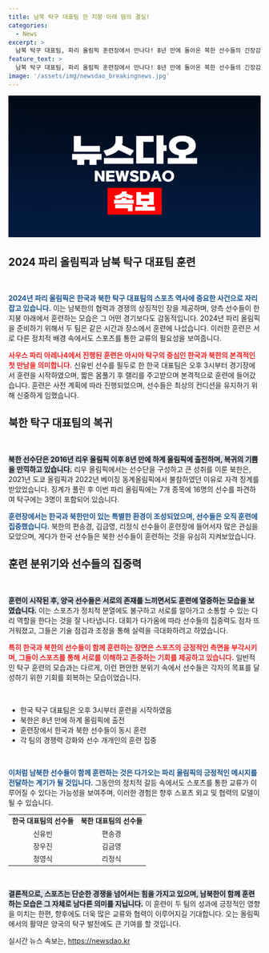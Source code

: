 ```yaml
---
title: 남북 탁구 대표팀 한 지붕 아래 땀의 결실!
categories:
  - News
excerpt: >
  남북 탁구 대표팀, 파리 올림픽 훈련장에서 만나다! 8년 만에 돌아온 북한 선수들의 긴장감 넘치는 순간을 놓치지 마세요. 훈련 중 두 팀의 묘한 시선 교환이 포착됐다!
feature_text: >
  남북 탁구 대표팀, 파리 올림픽 훈련장에서 만나다! 8년 만에 돌아온 북한 선수들의 긴장감 넘치는 순간을 놓치지 마세요. 훈련 중 두 팀의 묘한 시선 교환이 포착됐다!
image: '/assets/img/newsdao_breakingnews.jpg'
---
```


<p><img src="/assets/img/newsdao_breakingnews.jpg" alt="koreaapp 속보" /></p>

<h2 data-ke-size="size26">2024 파리 올림픽과 남북 탁구 대표팀 훈련</h2>

<p data-ke-size="size16">&nbsp;</p>

<p><span style="color: #1a5490;"><b>2024년 파리 올림픽은 한국과 북한 탁구 대표팀의 스포츠 역사에 중요한 사건으로 자리잡고 있습니다.</b></span> 이는 남북한의 협력과 경쟁의 상징적인 장을 제공하며, 양측 선수들이 한 지붕 아래에서 훈련하는 모습은 그 어떤 경기보다도 감동적입니다. 2024년 파리 올림픽을 준비하기 위해서 두 팀은 같은 시간과 장소에서 훈련에 나섰습니다. 이러한 훈련은 서로 다른 정치적 배경 속에서도 스포츠를 통한 교류의 필요성을 보여줍니다.</p>

<p><b><span style="color: #ee2323;">사우스 파리 아레나4에서 진행된 훈련은 아시아 탁구의 중심인 한국과 북한의 본격적인 첫 만남을 의미합니다.</span></b> 신유빈 선수를 필두로 한 한국 대표팀은 오후 3시부터 경기장에서 훈련을 시작하였으며, 짧은 몸풀기 후 랠리를 주고받으며 본격적으로 훈련에 들어갔습니다. 훈련은 사전 계획에 따라 진행되었으며, 선수들은 최상의 컨디션을 유지하기 위해 신중하게 임했습니다.</p>

<h2 data-ke-size="size26">북한 탁구 대표팀의 복귀</h2>

<p data-ke-size="size16">&nbsp;</p>

<p><b><span style="background-color: #21538527;">북한 선수단은 2016년 리우 올림픽 이후 8년 만에 하계 올림픽에 출전하며, 복귀의 기쁨을 만끽하고 있습니다.</span></b> 리우 올림픽에서는 선수단을 구성하고 큰 성취를 이룬 북한은, 2021년 도쿄 올림픽과 2022년 베이징 동계올림픽에서 불참하였던 이유로 자격 징계를 받았었습니다. 징계가 풀린 후 이번 파리 올림픽에는 7개 종목에 16명의 선수를 파견하여 탁구에는 3명이 포함되어 있습니다.</p>

<p><b><span style="color: #1a5490;">훈련장에서는 한국과 북한만이 있는 특별한 환경이 조성되었으며, 선수들은 오직 훈련에 집중했습니다.</span></b> 북한의 편송경, 김금영, 리정식 선수들이 훈련장에 들어서자 많은 관심을 모았으며, 게다가 한국 선수들은 북한 선수들이 훈련하는 것을 유심히 지켜보았습니다.</p>

<h2 data-ke-size="size26">훈련 분위기와 선수들의 집중력</h2>

<p data-ke-size="size16">&nbsp;</p>

<p><b><span style="background-color: #21538527;">훈련이 시작된 후, 양국 선수들은 서로의 존재를 느끼면서도 훈련에 열중하는 모습을 보였습니다.</span></b> 이는 스포츠가 정치적 분열에도 불구하고 서로를 알아가고 소통할 수 있는 다리 역할을 한다는 것을 잘 나타냅니다. 대회가 다가옴에 따라 선수들의 집중력도 점차 뜨거워졌고, 그들은 기술 점검과 조정을 통해 실력을 극대화하려고 하였습니다.</p>

<p><b><span style="color: #ee2323;">특히 한국과 북한의 선수들이 함께 훈련하는 장면은 스포츠의 긍정적인 측면을 부각시키며, 그들이 스포츠를 통해 서로를 이해하고 존중하는 기회를 제공하고 있습니다.</span></b> 일반적인 탁구 훈련의 모습과는 다르게, 이런 편안한 분위기 속에서 선수들은 각자의 목표를 달성하기 위한 기회를 회복하는 모습이었습니다.</p>

<p data-ke-size="size16">&nbsp;</p>

<ul>
    <li>한국 탁구 대표팀은 오후 3시부터 훈련을 시작하였음</li>
    <li>북한은 8년 만에 하계 올림픽에 출전</li>
    <li>훈련장에서 한국과 북한 선수들이 동시 훈련</li>
    <li>각 팀의 경쟁력 강화와 선수 개개인의 훈련 집중</li>
</ul>

<p data-ke-size="size16">&nbsp;</p>

<p><b><span style="color: #1a5490;">이처럼 남북한 선수들이 함께 훈련하는 것은 다가오는 파리 올림픽의 긍정적인 메시지를 전달하는 계기가 될 것입니다.</span></b> 그동안의 정치적 갈등 속에서도 스포츠를 통한 교류가 이루어질 수 있다는 가능성을 보여주며, 이러한 경험은 향후 스포츠 외교 및 협력의 모델이 될 수 있습니다.</p>

<table style="width: 100%; border-collapse: collapse;">
    <tr>
        <td style="text-align: center; height: 17px;"><b>한국 대표팀의 선수들</b></td>
        <td style="text-align: center; height: 17px;"><b>북한 대표팀의 선수들</b></td>
    </tr>
    <tr>
        <td style="text-align: center; height: 17px;">신유빈</td>
        <td style="text-align: center; height: 17px;">편송경</td>
    </tr>
    <tr>
        <td style="text-align: center; height: 17px;">장우진</td>
        <td style="text-align: center; height: 17px;">김금영</td>
    </tr>
    <tr>
        <td style="text-align: center; height: 17px;">정영식</td>
        <td style="text-align: center; height: 17px;">리정식</td>
    </tr>
</table>

<p data-ke-size="size16">&nbsp;</p>

<p><b><span style="background-color: #21538527;">결론적으로, 스포츠는 단순한 경쟁을 넘어서는 힘을 가지고 있으며, 남북한이 함께 훈련하는 모습은 그 자체로 남다른 의미를 지닙니다.</span></b> 이 훈련이 두 팀의 성과에 긍정적인 영향을 미치는 한편, 향후에도 더욱 많은 교류와 협력이 이루어지길 기대합니다. 오는 올림픽에서의 활약은 양국의 탁구 발전에도 큰 기여를 할 것입니다.</p>
실시간 뉴스 속보는, <a href="https://newsdao.kr" rel="dofollow">https://newsdao.kr</a>


